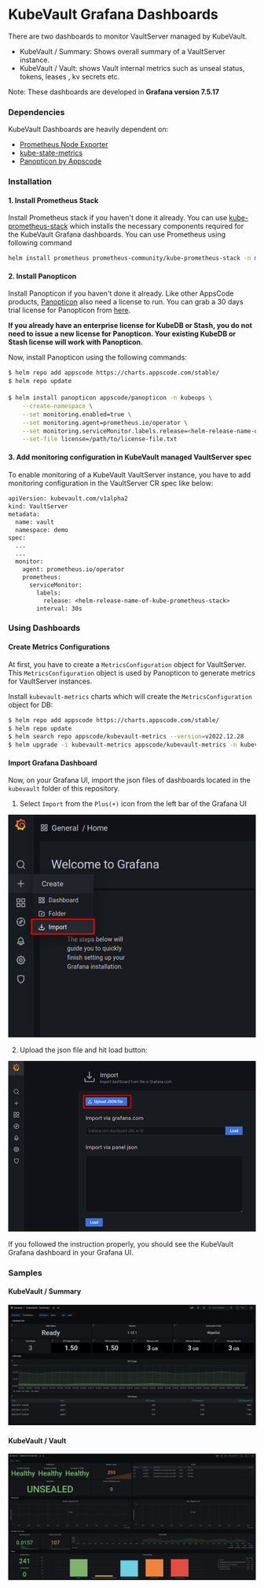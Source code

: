 # KubeVault Grafana Dashboards

There are two dashboards to monitor VaultServer managed by KubeVault.

- KubeVault / Summary: Shows overall summary of a VaultServer instance.
- KubeVault / Vault: shows Vault internal metrics such as unseal status, tokens, leases , kv secrets etc.

Note: These dashboards are developed in **Grafana version 7.5.17**

### Dependencies

KubeVault Dashboards are heavily dependent on:

- [Prometheus Node Exporter](https://github.com/prometheus/node_exporter)
- [kube-state-metrics](https://github.com/kubernetes/kube-state-metrics)
- [Panopticon by Appscode](https://blog.byte.builders/post/introducing-panopticon/)


### Installation

#### 1. Install Prometheus Stack

Install Prometheus stack if you haven't done it already. You can use [kube-prometheus-stack](https://artifacthub.io/packages/helm/prometheus-community/kube-prometheus-stack) which installs the necessary components required for the KubeVault Grafana dashboards.
You can use Prometheus using following command 
```bash
helm install prometheus prometheus-community/kube-prometheus-stack -n monitoring --set grafana.image.tag=7.5.17 --create-namespace
```

#### 2. Install Panopticon

Install Panopticon if you haven't done it already. Like other AppsCode products, [Panopticon](https://blog.byte.builders/post/introducing-panopticon/) also need a license to run. You can grab a 30 days trial license for Panopticon from [here](https://license-issuer.appscode.com/?p=panopticon-enterprise).

**If you already have an enterprise license for KubeDB or Stash, you do not need to issue a new license for Panopticon. Your existing KubeDB or Stash license will work with Panopticon.**

Now, install Panopticon using the following commands:

```bash
$ helm repo add appscode https://charts.appscode.com/stable/
$ helm repo update

$ helm install panopticon appscode/panopticon -n kubeops \
    --create-namespace \
    --set monitoring.enabled=true \
    --set monitoring.agent=prometheus.io/operator \
    --set monitoring.serviceMonitor.labels.release=<helm-release-name-of-kube-prometheus-stack> \
    --set-file license=/path/to/license-file.txt
```

#### 3. Add monitoring configuration in KubeVault managed VaultServer spec

To enable monitoring of a KubeVault VaultServer instance, you have to add monitoring configuration in the VaultServer CR spec like below:

```
apiVersion: kubevault.com/v1alpha2
kind: VaultServer
metadata:
  name: vault
  namespace: demo
spec:
  ...
  ...
  monitor:
    agent: prometheus.io/operator
    prometheus:
      serviceMonitor:
        labels:
          release: <helm-release-name-of-kube-prometheus-stack>
        interval: 30s
```

### Using Dashboards

#### Create  Metrics Configurations

At first, you have to create a `MetricsConfiguration` object for VaultServer. This `MetricsConfiguration` object is used by Panopticon to generate metrics for VaultServer instances.

Install `kubevault-metrics` charts which will create the `MetricsConfiguration` object for DB:

```bash
$ helm repo add appscode https://charts.appscode.com/stable/
$ helm repo update
$ helm search repo appscode/kubevault-metrics --version=v2022.12.28
$ helm upgrade -i kubevault-metrics appscode/kubevault-metrics -n kubevault --create-namespace --version=v2022.12.28
```

#### Import Grafana Dashboard

Now, on your Grafana UI, import the json files of dashboards located in the `kubevault` folder of this repository.


1. Select `Import` from the `Plus(+)` icon from the left bar of the Grafana UI

![Import New Dashboard](/kubevault/images/import_dashboard_1.png)

2. Upload the json file and hit load button:

![Upload Dashboard JSON](/kubevault/images/import_dashboard_2.png)


If you followed the instruction properly, you should see the KubeVault Grafana dashboard in your Grafana UI.

### Samples

####  KubeVault / Summary

![KubeVault / Summary](/kubevault/images/kubevault_summary.png)


#### KubeVault / Vault

![KubeVault / Vault](/kubevault/images/vault-dashboard.png)